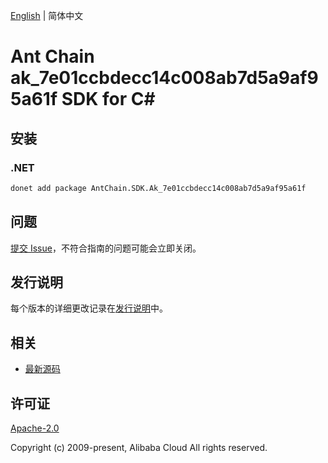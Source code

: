 [English](README.md) | 简体中文

# Ant Chain ak_7e01ccbdecc14c008ab7d5a9af95a61f SDK for C#

## 安装

### .NET

```bash
donet add package AntChain.SDK.Ak_7e01ccbdecc14c008ab7d5a9af95a61f
```

## 问题

[提交 Issue](https://github.com/alipay/antchain-openapi-prod-sdk/issues/new)，不符合指南的问题可能会立即关闭。

## 发行说明

每个版本的详细更改记录在[发行说明](./ChangeLog.txt)中。

## 相关

* [最新源码](https://github.com/antchain-openapi-prod-sdk)

## 许可证

[Apache-2.0](http://www.apache.org/licenses/LICENSE-2.0)

Copyright (c) 2009-present, Alibaba Cloud All rights reserved.
